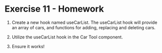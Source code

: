 # Exercise 11 - Homework

1. Create a new hook named useCarList. The useCarList hook will provide an array of cars, and functions for adding, replacing and deleting cars.

2. Utilize the useCarList hook in the Car Tool component.

3. Ensure it works!